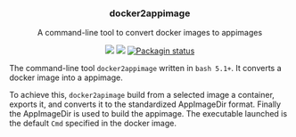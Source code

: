 <h3 align="center">docker2appimage</h3>
<p align="center">A command-line tool to convert docker images to appimages</p>

<p align="center">
<a href="./LICENSE.md"><img src="https://img.shields.io/badgelicense-MIT-blue.svg"></a>
<a href="https://github.com/mparusinski/docker2appimage/releases"><img src="https://img.shields.io/github/release/mparusinski/docker2appimage.svg"></a>
<a href="https://repology.org/metapackage/docker2appimage"><img src="https://repology.org/badge/tiny-repos/docker2appimage.svg" alt="Packagin status"></a>
</p>

The command-line tool `docker2appimage` written in `bash 5.1+`. It converts
a docker image into a appimage.

To achieve this, `docker2apimage` build from a selected image a container, 
exports it, and converts it to the standardized AppImageDir format. Finally
the AppImageDir is used to build the appimage. The executable launched is the 
default `Cmd` specified in the docker image.

